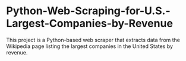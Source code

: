 # Python-Web-Scraping-for-U.S.-Largest-Companies-by-Revenue
This project is a Python-based web scraper that extracts data from the Wikipedia page listing the largest companies in the United States by revenue.
